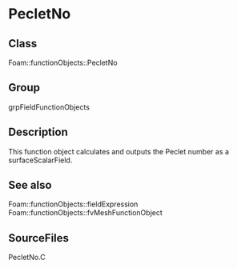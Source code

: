 # PecletNo 
## Class
Foam::functionObjects::PecletNo

## Group
grpFieldFunctionObjects

## Description
This function object calculates and outputs the Peclet number as a
surfaceScalarField.

## See also
Foam::functionObjects::fieldExpression
Foam::functionObjects::fvMeshFunctionObject

## SourceFiles
PecletNo.C

